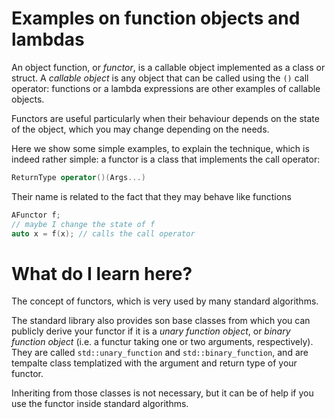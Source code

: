 # Examples on function objects and lambdas #

An object function, or *functor*, is a callable object implemented as a
class or struct. A *callable object* is any object that can be called
using the `()` call operator: functions or a lambda expressions are other
examples of callable objects.

Functors are useful particularly when their behaviour depends on the
state of the object, which you may change depending on the needs.

Here we show some simple examples, to explain the technique, which is indeed rather simple: a functor is a class that implements the call operator:

``` C++
ReturnType operator()(Args...)
```

Their name is related to the fact that they may behave like functions

``` C++
AFunctor f;
// maybe I change the state of f
auto x = f(x); // calls the call operator
```

# What do I learn here? #
The concept of functors, which is very used by many standard algorithms.

The standard library also provides son base classes from which you can publicly derive your functor if it is a 
*unary function object*, or *binary function object* (i.e. a functur taking one or two arguments, respectively). 
They are called `std::unary_function` and `std::binary_function`, and are tempalte class templatized with the argument and return type of your functor.

Inheriting from those classes is not necessary, but it can be of help if you use the functor inside standard algorithms.


